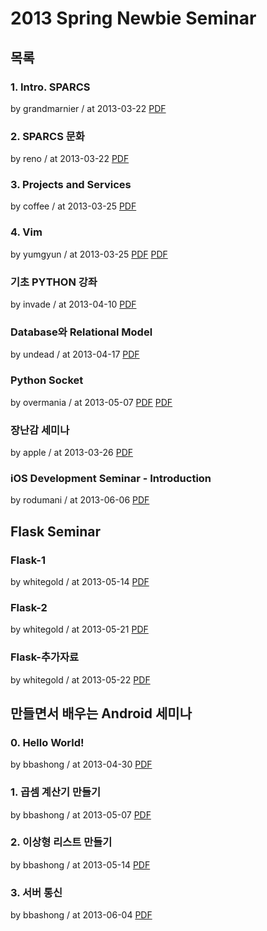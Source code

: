 # 2013 Spring Newbie Seminar

## 목록

### 1. Intro. SPARCS

by grandmarnier / at 2013-03-22
[PDF](https://s3.ap-northeast-2.amazonaws.com/sparcs.home/seminars/grandmarnier-20130325-1.pdf)

### 2. SPARCS 문화

by reno / at 2013-03-22
[PDF](https://s3.ap-northeast-2.amazonaws.com/sparcs.home/seminars/reno-20130323-1.pptx)

### 3. Projects and Services

by coffee / at 2013-03-25
[PDF](https://s3.ap-northeast-2.amazonaws.com/sparcs.home/seminars/coffee-20130327-1.pptx)

### 4. Vim

by yumgyun / at 2013-03-25
[PDF](https://s3.ap-northeast-2.amazonaws.com/sparcs.home/seminars/yumgyun-20130410-1.pdf)
[PDF](https://s3.ap-northeast-2.amazonaws.com/sparcs.home/seminars/yumgyun-20130410-2.pptx)

### 기초 PYTHON 강좌

by invade / at 2013-04-10
[PDF](https://s3.ap-northeast-2.amazonaws.com/sparcs.home/seminars/invade-20130410-1.potx)

### Database와 Relational Model

by undead / at 2013-04-17
[PDF](https://s3.ap-northeast-2.amazonaws.com/sparcs.home/seminars/undead-20130527-1.pptx)

### Python Socket

by overmania / at 2013-05-07
[PDF](https://s3.ap-northeast-2.amazonaws.com/sparcs.home/seminars/overmania-20131104-1.pptx)
[PDF](https://s3.ap-northeast-2.amazonaws.com/sparcs.home/seminars/overmania-20131104-2.pptx)

### 장난감 세미나

by apple / at 2013-03-26
[PDF](https://s3.ap-northeast-2.amazonaws.com/sparcs.home/seminars/apple-20130326-1.pdf)

### iOS Development Seminar - Introduction

by rodumani / at 2013-06-06
[PDF](https://s3.ap-northeast-2.amazonaws.com/sparcs.home/seminars/rodumani-20130614-1.ppt)

## Flask Seminar

### Flask-1

by whitegold / at 2013-05-14
[PDF](https://s3.ap-northeast-2.amazonaws.com/sparcs.home/seminars/whitegold-20130515-1.pdf)

### Flask-2

by whitegold / at 2013-05-21
[PDF](https://s3.ap-northeast-2.amazonaws.com/sparcs.home/seminars/whitegold-20130522-1.pdf)

### Flask-추가자료

by whitegold / at 2013-05-22
[PDF](https://s3.ap-northeast-2.amazonaws.com/sparcs.home/seminars/whitegold-20130522_1-1.pdf)

## 만들면서 배우는 Android 세미나

### 0. Hello World!

by bbashong / at 2013-04-30
[PDF](https://s3.ap-northeast-2.amazonaws.com/sparcs.home/seminars/bbashong-20130430-1.pptx)

### 1. 곱셈 계산기 만들기

by bbashong / at 2013-05-07
[PDF](https://s3.ap-northeast-2.amazonaws.com/sparcs.home/seminars/bbashong-20130507-1.pptx)

### 2. 이상형 리스트 만들기

by bbashong / at 2013-05-14
[PDF](https://s3.ap-northeast-2.amazonaws.com/sparcs.home/seminars/bbashong-20130513-1.pptx)

### 3. 서버 통신

by bbashong / at 2013-06-04
[PDF](https://s3.ap-northeast-2.amazonaws.com/sparcs.home/seminars/bbashong-20130604-1.pptx)
